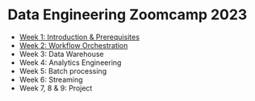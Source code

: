 # Data Engineering Zoomcamp 2023

- [Week 1: Introduction & Prerequisites](https://github.com/maxim-panchishin/zoomcamp2023/tree/main/week1)
- [Week 2: Workflow Orchestration](https://github.com/maxim-panchishin/zoomcamp2023/tree/main/week2)
- Week 3: Data Warehouse
- Week 4: Analytics Engineering
- Week 5: Batch processing
- Week 6: Streaming
- Week 7, 8 & 9: Project
